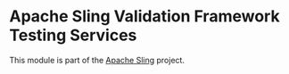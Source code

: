 # Apache Sling Validation Framework Testing Services

This module is part of the [Apache Sling](https://sling.apache.org) project.
